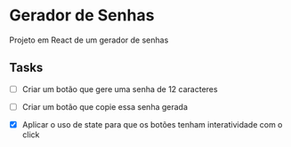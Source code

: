 # Gerador de Senhas
Projeto em React de um gerador de senhas

## Tasks
- [ ] Criar um botão que gere uma senha de 12 caracteres
- [ ] Criar um botão que copie essa senha gerada
- [x] Aplicar o uso de state para que os botões tenham interatividade com o click


